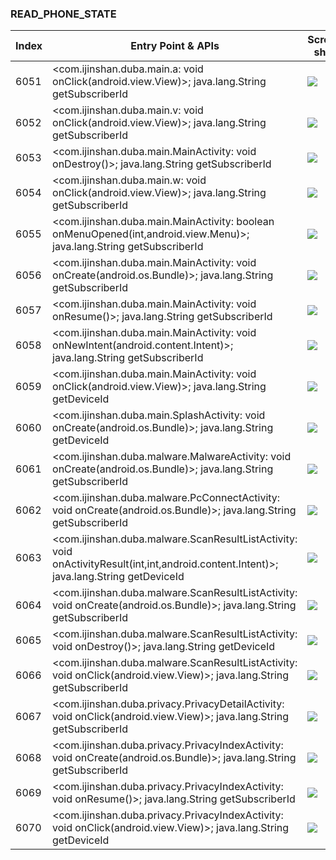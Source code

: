 ### READ_PHONE_STATE
| Index | Entry Point & APIs | Screen shot | Resource id | Label |
| ------------- | ------------- | ------------- |-------------|-------------|
| 6051 | <com.ijinshan.duba.main.a: void onClick(android.view.View)>; java.lang.String getSubscriberId | ![](D:\COSMOS\output\py\Drebin\VirusShare_Android_20130506\VirusShare_ffcd1f40ad1d38580054d946dceb6918\com.ijinshan.duba.main.AcceptRootActivity.png) |  | |
| 6052 | <com.ijinshan.duba.main.v: void onClick(android.view.View)>; java.lang.String getSubscriberId | ![](D:\COSMOS\output\py\Drebin\VirusShare_Android_20130506\VirusShare_ffcd1f40ad1d38580054d946dceb6918\com.ijinshan.duba.main.MainActivity.png) |  | |
| 6053 | <com.ijinshan.duba.main.MainActivity: void onDestroy()>; java.lang.String getSubscriberId | ![](D:\COSMOS\output\py\Drebin\VirusShare_Android_20130506\VirusShare_ffcd1f40ad1d38580054d946dceb6918\com.ijinshan.duba.main.MainActivity.png) |  | |
| 6054 | <com.ijinshan.duba.main.w: void onClick(android.view.View)>; java.lang.String getSubscriberId | ![](D:\COSMOS\output\py\Drebin\VirusShare_Android_20130506\VirusShare_ffcd1f40ad1d38580054d946dceb6918\com.ijinshan.duba.main.MainActivity.png) |  | |
| 6055 | <com.ijinshan.duba.main.MainActivity: boolean onMenuOpened(int,android.view.Menu)>; java.lang.String getSubscriberId | ![](D:\COSMOS\output\py\Drebin\VirusShare_Android_20130506\VirusShare_ffcd1f40ad1d38580054d946dceb6918\com.ijinshan.duba.main.MainActivity.png) |  | |
| 6056 | <com.ijinshan.duba.main.MainActivity: void onCreate(android.os.Bundle)>; java.lang.String getSubscriberId | ![](D:\COSMOS\output\py\Drebin\VirusShare_Android_20130506\VirusShare_ffcd1f40ad1d38580054d946dceb6918\com.ijinshan.duba.main.MainActivity.png) |  | |
| 6057 | <com.ijinshan.duba.main.MainActivity: void onResume()>; java.lang.String getSubscriberId | ![](D:\COSMOS\output\py\Drebin\VirusShare_Android_20130506\VirusShare_ffcd1f40ad1d38580054d946dceb6918\com.ijinshan.duba.main.MainActivity.png) |  | |
| 6058 | <com.ijinshan.duba.main.MainActivity: void onNewIntent(android.content.Intent)>; java.lang.String getSubscriberId | ![](D:\COSMOS\output\py\Drebin\VirusShare_Android_20130506\VirusShare_ffcd1f40ad1d38580054d946dceb6918\com.ijinshan.duba.main.MainActivity.png) |  | |
| 6059 | <com.ijinshan.duba.main.MainActivity: void onClick(android.view.View)>; java.lang.String getDeviceId | ![](D:\COSMOS\output\py\Drebin\VirusShare_Android_20130506\VirusShare_ffcd1f40ad1d38580054d946dceb6918\com.ijinshan.duba.main.MainActivity.png) |  | |
| 6060 | <com.ijinshan.duba.main.SplashActivity: void onCreate(android.os.Bundle)>; java.lang.String getDeviceId | ![](D:\COSMOS\output\py\Drebin\VirusShare_Android_20130506\VirusShare_ffcd1f40ad1d38580054d946dceb6918\com.ijinshan.duba.main.SplashActivity.png) |  | |
| 6061 | <com.ijinshan.duba.malware.MalwareActivity: void onCreate(android.os.Bundle)>; java.lang.String getSubscriberId | ![](D:\COSMOS\output\py\Drebin\VirusShare_Android_20130506\VirusShare_ffcd1f40ad1d38580054d946dceb6918\com.ijinshan.duba.malware.MalwareActivity.png) |  | |
| 6062 | <com.ijinshan.duba.malware.PcConnectActivity: void onCreate(android.os.Bundle)>; java.lang.String getSubscriberId | ![](D:\COSMOS\output\py\Drebin\VirusShare_Android_20130506\VirusShare_ffcd1f40ad1d38580054d946dceb6918\com.ijinshan.duba.malware.PcConnectActivity.png) |  | |
| 6063 | <com.ijinshan.duba.malware.ScanResultListActivity: void onActivityResult(int,int,android.content.Intent)>; java.lang.String getDeviceId | ![](D:\COSMOS\output\py\Drebin\VirusShare_Android_20130506\VirusShare_ffcd1f40ad1d38580054d946dceb6918\com.ijinshan.duba.malware.ScanResultListActivity.png) |  | |
| 6064 | <com.ijinshan.duba.malware.ScanResultListActivity: void onCreate(android.os.Bundle)>; java.lang.String getSubscriberId | ![](D:\COSMOS\output\py\Drebin\VirusShare_Android_20130506\VirusShare_ffcd1f40ad1d38580054d946dceb6918\com.ijinshan.duba.malware.ScanResultListActivity.png) |  | |
| 6065 | <com.ijinshan.duba.malware.ScanResultListActivity: void onDestroy()>; java.lang.String getDeviceId | ![](D:\COSMOS\output\py\Drebin\VirusShare_Android_20130506\VirusShare_ffcd1f40ad1d38580054d946dceb6918\com.ijinshan.duba.malware.ScanResultListActivity.png) |  | |
| 6066 | <com.ijinshan.duba.malware.ScanResultListActivity: void onClick(android.view.View)>; java.lang.String getSubscriberId | ![](D:\COSMOS\output\py\Drebin\VirusShare_Android_20130506\VirusShare_ffcd1f40ad1d38580054d946dceb6918\com.ijinshan.duba.malware.ScanResultListActivity.png) |  | |
| 6067 | <com.ijinshan.duba.privacy.PrivacyDetailActivity: void onClick(android.view.View)>; java.lang.String getSubscriberId | ![](D:\COSMOS\output\py\Drebin\VirusShare_Android_20130506\VirusShare_ffcd1f40ad1d38580054d946dceb6918\com.ijinshan.duba.privacy.PrivacyDetailActivity.png) |  | |
| 6068 | <com.ijinshan.duba.privacy.PrivacyIndexActivity: void onCreate(android.os.Bundle)>; java.lang.String getSubscriberId | ![](D:\COSMOS\output\py\Drebin\VirusShare_Android_20130506\VirusShare_ffcd1f40ad1d38580054d946dceb6918\com.ijinshan.duba.privacy.PrivacyIndexActivity.png) |  | |
| 6069 | <com.ijinshan.duba.privacy.PrivacyIndexActivity: void onResume()>; java.lang.String getSubscriberId | ![](D:\COSMOS\output\py\Drebin\VirusShare_Android_20130506\VirusShare_ffcd1f40ad1d38580054d946dceb6918\com.ijinshan.duba.privacy.PrivacyIndexActivity.png) |  | |
| 6070 | <com.ijinshan.duba.privacy.PrivacyIndexActivity: void onClick(android.view.View)>; java.lang.String getDeviceId | ![](D:\COSMOS\output\py\Drebin\VirusShare_Android_20130506\VirusShare_ffcd1f40ad1d38580054d946dceb6918\com.ijinshan.duba.privacy.PrivacyIndexActivity.png) |  | |
